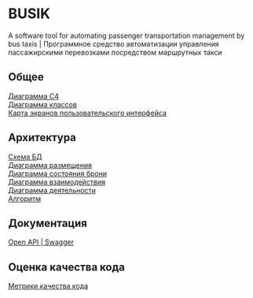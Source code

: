 # BUSIK
A software tool for automating passenger transportation management by bus taxis | Программное средство автоматизации управления пассажирскими перевозками посредством маршрутных такси
## Общее
[Диаграмма С4](https://github.com/D1le1/BUSIK/blob/main/Documentation/Code/C4/Container.png)<br>
[Диаграмма классов](https://github.com/D1le1/BUSIK/blob/main/Documentation/Code/Class%20Diagram/Class.pdf)<br>
[Карта экранов пользовательского интерфейса](https://github.com/D1le1/BUSIK/blob/main/Documentation/UI/UI%20Pages/UIpages.pdf)<br>
## Архитектура
[Схема БД](https://github.com/D1le1/BUSIK/blob/main/Documentation/Code/Database/BD.png)<br>
[Диаграмма размещения](https://github.com/D1le1/BUSIK/blob/main/Documentation/Code/Static%20%26%20Dinamic%20Diagrams/Placement%20diagran.png)<br>
[Диаграмма состояния брони](https://github.com/D1le1/BUSIK/blob/main/Documentation/Code/Static%20%26%20Dinamic%20Diagrams/Booking%20status%20diagram.png)<br>
[Диаграмма взаимодействия](https://github.com/D1le1/BUSIK/blob/main/Documentation/Code/Static%20%26%20Dinamic%20Diagrams/Interaction%20diagram.png)<br>
[Диаграмма деятельности](https://github.com/D1le1/BUSIK/blob/main/Documentation/Code/Static%20%26%20Dinamic%20Diagrams/Activity%20diagram.png)<br>
[Алгоритм](https://github.com/D1le1/BUSIK/blob/main/Documentation/Code/Algorithms/The%20algorithm%20for%20changing%20the%20passenger's%20status.png)<br>
## Документация
[Open API | Swagger](https://github.com/D1le1/BUSIK/tree/main/Documentation/API%20Documentation)<br>
## Оценка качества кода
[Метрики качества кода](https://github.com/D1le1/BUSIK/tree/main/Documentation/Code%20quality)

